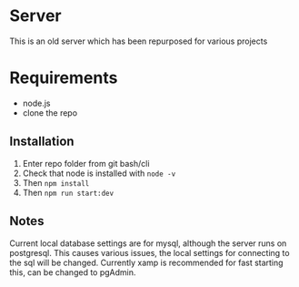 # Server
This is an old server which has been repurposed for various projects

# Requirements
- node.js
- clone the repo

## Installation 
1. Enter repo folder from git bash/cli
2. Check that node is installed with 
```node -v```
3. Then
``` npm install ```
4. Then
``` npm run start:dev ```

## Notes
Current local database settings are for mysql, although the server runs on postgresql.
This causes various issues, the local settings for connecting to the sql will be changed.
Currently xamp is recommended for fast starting this, can be changed to pgAdmin.
